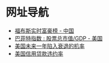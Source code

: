 # 网址导航

* [福布斯实时富豪榜 - 中国](https://www.forbes.com/billionaires/list/#version:realtime_header:position_country:China)
* [巴菲特指数 : 股票总市值/GDP - 美国](https://www.macromicro.me/collections/9/us-market-relative)
* [美国未来一年陷入衰退的机率](https://stock-ai.com/eom-1-USRECPROB)
* [美国信用贷款违约率](https://stock-ai.com/eom-1-DRCCLACBS)

